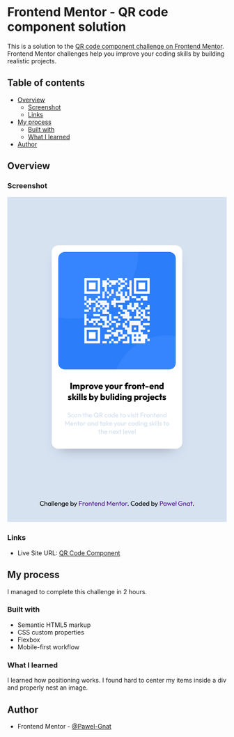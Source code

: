 # Frontend Mentor - QR code component solution

This is a solution to the [QR code component challenge on Frontend Mentor](https://www.frontendmentor.io/challenges/qr-code-component-iux_sIO_H). Frontend Mentor challenges help you improve your coding skills by building realistic projects. 

## Table of contents

- [Overview](#overview)
  - [Screenshot](#screenshot)
  - [Links](#links)
- [My process](#my-process)
  - [Built with](#built-with)
  - [What I learned](#what-i-learned)
- [Author](#author)

## Overview

### Screenshot

![](./screenshot.png)

### Links

- Live Site URL: [QR Code Component](https://pawel-gnat.github.io/Frontend-Mentor-QR-code-component)

## My process

I managed to complete this challenge in 2 hours.

### Built with

- Semantic HTML5 markup
- CSS custom properties
- Flexbox
- Mobile-first workflow

### What I learned

I learned how positioning works. I found hard to center my items inside a div and properly nest an image. 

## Author

- Frontend Mentor - [@Pawel-Gnat](https://www.frontendmentor.io/profile/Pawel-Gnat)
